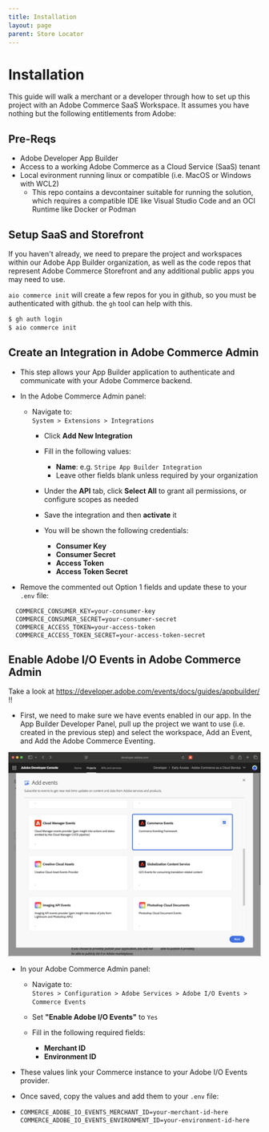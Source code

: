 ```yaml
---
title: Installation
layout: page
parent: Store Locator
---
```


# Installation

This guide will walk a merchant or a developer through how to set up this project with an Adobe Commerce SaaS Workspace. It assumes you have nothing but the following entitlements from Adobe:

## Pre-Reqs

* Adobe Developer App Builder 
* Access to a working Adobe Commerce as a Cloud Service (SaaS) tenant
* Local evironment running linux or compatible (i.e. MacOS or Windows with WCL2)
    * This repo contains a devcontainer suitable for running the solution, which requires a compatible IDE like Visual Studio Code and an OCI Runtime like Docker or Podman

## Setup SaaS and Storefront

If you haven't already, we need to prepare the project and workspaces within our Adobe App Builder organization, as well as the code repos that represent Adobe Commerce Storefront and any additional public apps you may need to use.

`aio commerce init` will create a few repos for you in github, so you must be authenticated with github. the `gh` tool can help with this.

```bash
$ gh auth login 
$ aio commerce init
```

## **Create an Integration in Adobe Commerce Admin**

- This step allows your App Builder application to authenticate and communicate with your Adobe Commerce backend.

- In the Adobe Commerce Admin panel:

   - Navigate to:  
     `System > Extensions > Integrations`

     - Click **Add New Integration**

     - Fill in the following values:
        - **Name**: e.g. `Stripe App Builder Integration`
        - Leave other fields blank unless required by your organization

     - Under the **API** tab, click **Select All** to grant all permissions, or configure scopes as needed

     - Save the integration and then **activate** it

     - You will be shown the following credentials:
        - **Consumer Key**
        - **Consumer Secret**
        - **Access Token**
        - **Access Token Secret**

- Remove the commented out Option 1 fields and update these to your `.env` file:

```env
  COMMERCE_CONSUMER_KEY=your-consumer-key
  COMMERCE_CONSUMER_SECRET=your-consumer-secret
  COMMERCE_ACCESS_TOKEN=your-access-token
  COMMERCE_ACCESS_TOKEN_SECRET=your-access-token-secret
```

## **Enable Adobe I/O Events in Adobe Commerce Admin**


Take a look at https://developer.adobe.com/events/docs/guides/appbuilder/ !!

- First, we need to make sure we have events enabled in our app. In the App Builder Developer Panel, pull up the project we want to use (i.e. created in the previous step) and select the workspace, Add an Event, and Add the Adobe Commerce Eventing.

![Commerce Events in App Builder](img/commerce-events.png)


- In your Adobe Commerce Admin panel:

  - Navigate to:  
    `Stores > Configuration > Adobe Services > Adobe I/O Events > Commerce Events`

  - Set **"Enable Adobe I/O Events"** to `Yes`

  - Fill in the following required fields:
     - **Merchant ID**
     - **Environment ID**

- These values link your Commerce instance to your Adobe I/O Events provider.

- Once saved, copy the values and add them to your `.env` file:
- ```env
  COMMERCE_ADOBE_IO_EVENTS_MERCHANT_ID=your-merchant-id-here
  COMMERCE_ADOBE_IO_EVENTS_ENVIRONMENT_ID=your-environment-id-here


